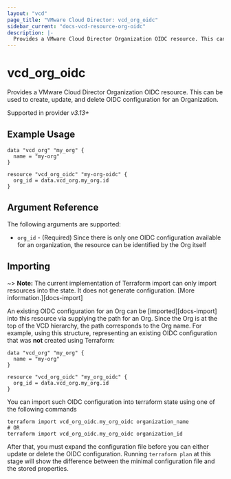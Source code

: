 ```yaml
---
layout: "vcd"
page_title: "VMware Cloud Director: vcd_org_oidc"
sidebar_current: "docs-vcd-resource-org-oidc"
description: |-
  Provides a VMware Cloud Director Organization OIDC resource. This can be used to create, delete, and update the OIDC configuration for an Organization.
---
```


# vcd\_org\_oidc

Provides a VMware Cloud Director Organization OIDC resource. This can be used to create, update, and delete OIDC configuration for an Organization.

Supported in provider *v3.13+*

## Example Usage

```hcl
data "vcd_org" "my_org" {
  name = "my-org"
}

resource "vcd_org_oidc" "my-org-oidc" {
  org_id = data.vcd_org.my_org.id
}
```

## Argument Reference

The following arguments are supported:

* `org_id` - (Required) Since there is only one OIDC configuration available for an organization, the resource can be identified by the Org itself

## Importing

~> **Note:** The current implementation of Terraform import can only import resources into the state. It does not generate
configuration. [More information.][docs-import]

An existing OIDC configuration for an Org can be [imported][docs-import] into this resource via supplying the path for an Org. Since the Org is
at the top of the VCD hierarchy, the path corresponds to the Org name.
For example, using this structure, representing an existing OIDC configuration that was **not** created using Terraform:

```hcl
data "vcd_org" "my_org" {
  name = "my-org"
}

resource "vcd_org_oidc" "my_org_oidc" {
  org_id = data.vcd_org.my_org.id
}
```

You can import such OIDC configuration into terraform state using one of the following commands

```
terraform import vcd_org_oidc.my_org_oidc organization_name
# OR
terraform import vcd_org_oidc.my_org_oidc organization_id
```

After that, you must expand the configuration file before you can either update or delete the OIDC configuration. Running `terraform plan`
at this stage will show the difference between the minimal configuration file and the stored properties.
